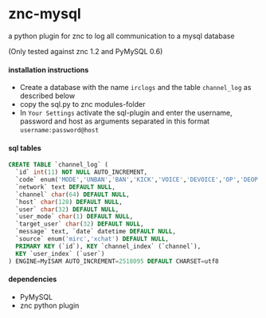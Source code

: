 znc-mysql
=========
a python plugin for znc to log all communication to a mysql database

(Only tested against znc 1.2 and PyMySQL 0.6)

#### installation instructions
* Create a database with the name `irclogs` and the table `channel_log` as described below
* copy the sql.py to znc modules-folder
* In `Your Settings` activate the sql-plugin and enter the username, password and host as arguments separated in this format `username:password@host`

#### sql tables
```sql
CREATE TABLE `channel_log` (
  `id` int(11) NOT NULL AUTO_INCREMENT,
  `code` enum('MODE','UNBAN','BAN','KICK','VOICE','DEVOICE','OP','DEOP','NICK','ME','SAY','JOIN','PART','QUIT','TOPIC') DEFAULT NULL,
  `network` text DEFAULT NULL,
  `channel` char(64) DEFAULT NULL,
  `host` char(128) DEFAULT NULL,
  `user` char(32) DEFAULT NULL,
  `user_mode` char(1) DEFAULT NULL,
  `target_user` char(32) DEFAULT NULL,
  `message` text, `date` datetime DEFAULT NULL,
  `source` enum('mirc','xchat') DEFAULT NULL,
  PRIMARY KEY (`id`), KEY `channel_index` (`channel`),
  KEY `user_index` (`user`) 
) ENGINE=MyISAM AUTO_INCREMENT=2518095 DEFAULT CHARSET=utf8

```

#### dependencies
* PyMySQL
* znc python plugin
